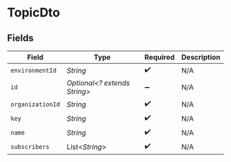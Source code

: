 # TopicDto


## Fields

| Field                        | Type                         | Required                     | Description                  |
| ---------------------------- | ---------------------------- | ---------------------------- | ---------------------------- |
| `environmentId`              | *String*                     | :heavy_check_mark:           | N/A                          |
| `id`                         | *Optional<? extends String>* | :heavy_minus_sign:           | N/A                          |
| `organizationId`             | *String*                     | :heavy_check_mark:           | N/A                          |
| `key`                        | *String*                     | :heavy_check_mark:           | N/A                          |
| `name`                       | *String*                     | :heavy_check_mark:           | N/A                          |
| `subscribers`                | List<*String*>               | :heavy_check_mark:           | N/A                          |